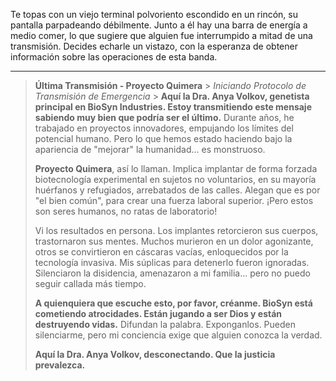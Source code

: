 Te topas con un viejo terminal polvoriento escondido en un rincón, su pantalla parpadeando débilmente. Junto a él hay una barra de energía a medio comer, lo que sugiere que alguien fue interrumpido a mitad de una transmisión. Decides echarle un vistazo, con la esperanza de obtener información sobre las operaciones de esta banda.

---

> **Última Transmisión - Proyecto Quimera** > _Iniciando Protocolo de Transmisión de Emergencia_ > **Aquí la Dra. Anya Volkov, genetista principal en BioSyn Industries. Estoy transmitiendo este mensaje sabiendo muy bien que podría ser el último.** Durante años, he trabajado en proyectos innovadores, empujando los límites del potencial humano. Pero lo que hemos estado haciendo bajo la apariencia de "mejorar" la humanidad... es monstruoso.
>
> **Proyecto Quimera**, así lo llaman. Implica implantar de forma forzada biotecnología experimental en sujetos no voluntarios, en su mayoría huérfanos y refugiados, arrebatados de las calles. Alegan que es por "el bien común", para crear una fuerza laboral superior. ¡Pero estos son seres humanos, no ratas de laboratorio!
>
> Vi los resultados en persona. Los implantes retorcieron sus cuerpos, trastornaron sus mentes. Muchos murieron en un dolor agonizante, otros se convirtieron en cáscaras vacías, enloquecidos por la tecnología invasiva. Mis súplicas para detenerlo fueron ignoradas. Silenciaron la disidencia, amenazaron a mi familia... pero no puedo seguir callada más tiempo.
>
> **A quienquiera que escuche esto, por favor, créanme. BioSyn está cometiendo atrocidades. Están jugando a ser Dios y están destruyendo vidas.** Difundan la palabra. Exponganlos. Pueden silenciarme, pero mi conciencia exige que alguien conozca la verdad.
>
> **Aquí la Dra. Anya Volkov, desconectando. Que la justicia prevalezca.**
